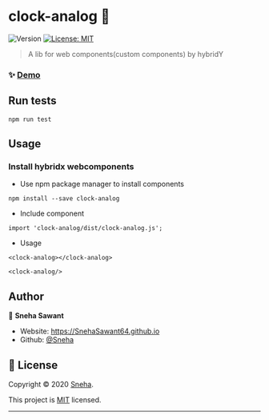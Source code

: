 # clock-analog 👋
![Version](https://img.shields.io/badge/version-1.0.2-blue.svg?cacheSeconds=2592000)
[![License: MIT](https://img.shields.io/github/license/hybridx/webcomponents)](https://github.com/hybridx/webcomponents/blob/master/LICENSE)

> A lib for web components(custom components) by hybridY

### ✨ [Demo](https://SnehaSawant64.github.io/webcomponents)

## Run tests

```
npm run test
```
## Usage
### Install hybridx webcomponents
- Use npm package manager to install components
```
npm install --save clock-analog
```
- Include component
```
import 'clock-analog/dist/clock-analog.js';
```
- Usage
```
<clock-analog></clock-analog>

<clock-analog/>
```

## Author

👤 **Sneha Sawant**

* Website: https://SnehaSawant64.github.io
* Github: [@Sneha](https://github.com/SnehaSawant64)

## 📝 License

Copyright © 2020 [Sneha](https://github.com/SnehaSawant64).

This project is [MIT](https://github.com/SnehaSawant64/component/blob/master/LICENSE) licensed.

***
